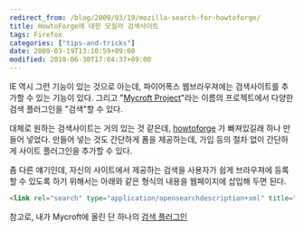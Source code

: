 ```yaml
---
redirect_from: /blog/2009/03/19/mozilla-search-for-howtoforge/
title: HowtoForge에 대한 모질라 검색사이트
tags: Firefox
categories: ["tips-and-tricks"]
date: 2009-03-19T13:10:59+09:00
modified: 2010-06-30T17:04:37+09:00
---
```

IE 역시 그런 기능이 있는 것으로 아는데, 파이어폭스 웹브라우져에는
검색사이트를 추가할 수 있는 기능이 있다. 그리고
"[Mycroft Project](http://mycroft.mozdev.org/)"라는 이름의 프로젝트에서
다양한 검색 플러그인을 "검색"할 수 있다.

대체로 원하는 검색사이트는 거의 있는 것 같은데,
[howtoforge](http://www.howtoforge.com) 가 빠져있길래 하나 만들어 넣었다.
만들어 넣는 것도 간단하게 폼을 제공하는데, 가입 등의 절차 없이 간단하게
사이트 플러그인을 추가할 수 있다.

좀 다른 얘기인데, 자신의 사이트에서 제공하는 검색을 사용자가 쉽게
브라우져에 등록할 수 있도록 하기 위해서는 아래와 같은 형식의 내용을
웹페이지에 삽입해 두면 된다.

```html
<link rel="search" type="application/opensearchdescription+xml" title="My Blog" href="opensearch.xml">
```

참고로, 내가 Mycroft에 올린 단 하나의
[검색 플러그인](http://mycroft.mozdev.org/search-engines.html?author=SiO4%2C+Yong+Hwan)  

